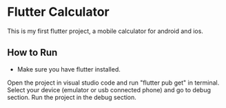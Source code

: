 # Flutter Calculator

This is my first flutter project, a mobile calculator for android and ios.

## How to Run

- Make sure you have flutter installed.

Open the project in visual studio code and run "flutter pub get" in terminal.
Select your device (emulator or usb connected phone) and go to debug section.
Run the project in the debug section.
